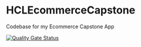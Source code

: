 # HCLEcommerceCapstone
Codebase for my Ecommerce Capstone App


[![Quality Gate Status](https://sonarcloud.io/api/project_badges/measure?project=SamirWilliams_HCLEcommerceCapstone&metric=alert_status)](https://sonarcloud.io/summary/new_code?id=SamirWilliams_HCLEcommerceCapstone)
